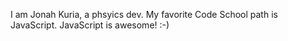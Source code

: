 I am Jonah Kuria, a phsyics dev.
My favorite Code School path is JavaScript.
JavaScript is awesome! :-)